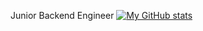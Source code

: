 Junior Backend Engineer
[![My GitHub stats](https://github-readme-stats.vercel.app/api?username=Cthj1234)](https://github.com/Cthj1234/github-readme-stats)
